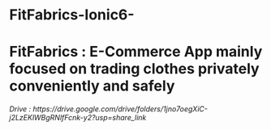# FitFabrics-Ionic6-
<h1>FitFabrics : E-Commerce App mainly focused on trading clothes privately conveniently and safely </h1>

<h6>Drive : https://drive.google.com/drive/folders/1jno7oegXiC-j2LzEKlWBgRNlfFcnk-y2?usp=share_link</h6>
